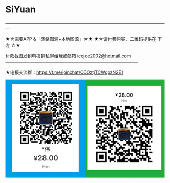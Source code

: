 # SiYuan


—————————————————————————————————————

★☆需要APP &「网络图源+本地图源」☆★
★☆请付费购买，二维码提供在 下方 ☆★

付款截图发到电报群私聊给我或邮箱 icejoe2002@hotmail.com
——————————————————————————————

★电报交流群：https://t.me/joinchat/C6OztjTCWgozN2E1



![image](https://raw.githubusercontent.com/icejoe2002/SiYuan/main/QRcode-Hm.jpg)
